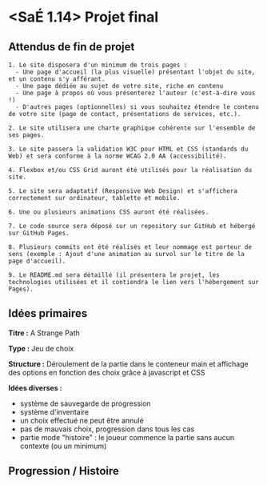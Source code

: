 # <SaÉ 1.14> Projet final

## Attendus de fin de projet
```
1. Le site disposera d'un minimum de trois pages :
  - Une page d'accueil (la plus visuelle) présentant l'objet du site, et un contenu s'y afférant.
  - Une page dédiée au sujet de votre site, riche en contenu
  - Une page à propos où vous présenterez l'auteur (c'est-à-dire vous !)
  - D'autres pages (optionnelles) si vous souhaitez étendre le contenu de votre site (page de contact, présentations de services, etc.).

2. Le site utilisera une charte graphique cohérente sur l'ensemble de ses pages.

3. Le site passera la validation W3C pour HTML et CSS (standards du Web) et sera conforme à la norme WCAG 2.0 AA (accessibilité).

4. Flexbox et/ou CSS Grid auront été utilisés pour la réalisation du site.

5. Le site sera adaptatif (Responsive Web Design) et s'affichera correctement sur ordinateur, tablette et mobile.

6. Une ou plusieurs animations CSS auront été réalisées.

7. Le code source sera déposé sur un repository sur GitHub et hébergé sur GitHub Pages.

8. Plusieurs commits ont été réalisés et leur nommage est porteur de sens (exemple : Ajout d'une animation au survol sur le titre de la page d'accueil).

9. Le README.md sera détaillé (il présentera le projet, les technologies utilisées et il contiendra le lien vers l'hébergement sur Pages).
```

## Idées primaires

**Titre :** A Strange Path

**Type :** Jeu de choix

**Structure :** Déroulement de la partie dans le conteneur main et affichage des options en 
fonction des choix grâce à javascript et CSS

**Idées diverses :**
- système de sauvegarde de progression
- système d'inventaire
- un choix effectué ne peut être annulé
- pas de mauvais choix, progression dans tous les cas
- partie mode "histoire" : le joueur commence la partie sans aucun contexte (ou un minimum)

## Progression / Histoire
